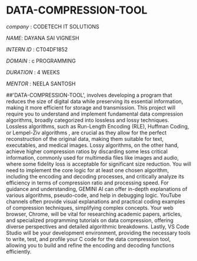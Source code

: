 # DATA-COMPRESSION-TOOL
*company* : CODETECH IT SOLUTIONS

*NAME*: DAYANA SAI VIGNESH

*INTERN ID* : CT04DF1852

*DOMAIN* : c PROGRAMMING

*DURATION* : 4 WEEKS

*MENTOR* : NEELA SANTOSH

##'DATA-COMPRESSION-TOOL', involves developing a program that reduces the size of digital data while preserving its essential information, making it more efficient for storage and transmission. This project will require you to understand and implement fundamental data compression algorithms, broadly categorized into lossless and lossy techniques. Lossless algorithms, such as Run-Length Encoding (RLE), Huffman Coding, or Lempel-Ziv  algorithms , are crucial as they allow for the perfect reconstruction of the original data, making them suitable for text, executables, and medical images. Lossy algorithms, on the other hand, achieve higher compression ratios by discarding some less critical information, commonly used for multimedia files like images  and audio, where some fidelity loss is acceptable for significant size reduction. You will need to implement the core logic for at least one chosen algorithm, including the encoding and decoding processes, and critically analyze its efficiency in terms of compression ratio and processing speed. For guidance and understanding, GEMINI AI can offer in-depth explanations of various algorithms, pseudo-code, and help in debugging logic. YouTube channels often provide visual explanations and practical coding examples of compression techniques, simplifying complex concepts. Your web browser, Chrome, will be vital for researching academic papers, articles, and specialized programming tutorials on data compression, offering diverse perspectives and detailed algorithmic breakdowns. Lastly, VS Code Studio will be your development environment, providing the necessary tools to write, test, and profile your C code for the data compression tool, allowing you to build and refine the encoding and decoding functions efficiently.
